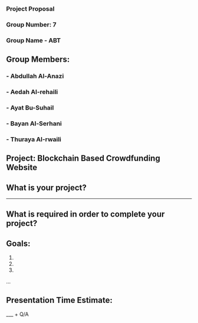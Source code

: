 ### Project Proposal

### Group Number: 7

### Group Name - ABT

## Group Members:
### - Abdullah Al-Anazi
### - Aedah Al-rehaili
### - Ayat Bu-Suhail
### - Bayan Al-Serhani
### - Thuraya Al-rwaili

## Project: Blockchain Based Crowdfunding Website


## What is your project? 
___

## What is required in order to complete your project?

## Goals: 
1.

2. 

3. 

...

## Presentation Time Estimate:
___ + Q/A

